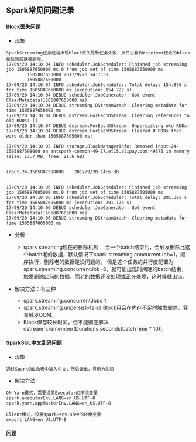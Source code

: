 ## Spark常见问题记录

#### Block丢失问题
* 现象

```
SparkStreaming任务经常出现block丢失导致任务失败，从日志看到receiver接收的block在处理前就被删除。
17/09/20 14:10:04 INFO scheduler.JobScheduler: Finished job streaming job 1505887650000 ms.0 from job set of time 1505887650000 ms
		1505887650000 2017/9/20 14:7:30
		1505887650000
17/09/20 14:10:04 INFO scheduler.JobScheduler: Total delay: 154.896 s for time 1505887650000 ms (execution: 154.722 s)
17/09/20 14:10:04 DEBUG scheduler.JobGenerator: Got event ClearMetadata(1505887650000 ms)
17/09/20 14:10:04 DEBUG streaming.DStreamGraph: Clearing metadata for time 1505887650000 ms
17/09/20 14:10:04 DEBUG dstream.ForEachDStream: Clearing references to old RDDs: []
17/09/20 14:10:04 DEBUG dstream.ForEachDStream: Unpersisting old RDDs:
17/09/20 14:10:04 DEBUG dstream.ForEachDStream: Cleared 0 RDDs that were older than 1505887605000 ms:

17/09/20 14:10:05 INFO storage.BlockManagerInfo: Removed input-24-1505887598000 on antspark-common-49-17.et15.alipay.com:49575 in memory (size: 17.7 MB, free: 21.6 GB)


input-24-1505887598000    2017/9/20 14:6:38


17/09/20 14:10:06 INFO scheduler.JobScheduler: Finished job streaming job 1505887605000 ms.0 from job set of time 1505887605000 ms
17/09/20 14:10:06 INFO scheduler.JobScheduler: Total delay: 201.305 s for time 1505887605000 ms (execution: 201.173 s)
17/09/20 14:10:06 DEBUG scheduler.JobGenerator: Got event ClearMetadata(1505887605000 ms)
17/09/20 14:10:06 DEBUG streaming.DStreamGraph: Clearing metadata for time 1505887605000 ms
```

* 分析
	* spark streaming现在的删除机制：
当一个batch结束后，会触发删除比这个batch老的数据，默认情况下spark.streaming.concurrentJob=1，顺序执行，删除老的数据是没问题的。
但是这个任务的并行度配置为spark.streaming.concurrentJob=6，就可能出现时间晚的batch结束，触发删除此前的数据，而老的数据还没处理或正在处理，这时候就出错。

* 解决方法：有三种
	* spark.streaming.concurrentJobs  1
	* spark.streaming.unpersist=false   Block只会在内存不足时触发删除，容易触发OOM。
	* Block保存较长时间，但不能彻底解决 dstream().remember(Durations.seconds(batchTime * 10));

#### SparkSQL中文乱码问题
* 现象

```
通过SparkSQL向表中插入中文，然后读出，显示为乱码
```

* 解决方法

```
ON Yarn模式，需要设置Executor的环境变量
spark.executorEnv.LANG=en_US.UTF-8
spark.yarn.appMasterEnv.LANG=en_US.UTF-8

Client模式，设置spark-env.sh中的环境变量
export LANG=en_US.UTF-8
```

#### 问题

